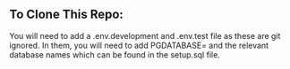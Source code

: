 ## To Clone This Repo:

You will need to add a .env.development and .env.test file as these are git ignored. In them, you will need to add PGDATABASE= and the relevant database names which can be found in the setup.sql file.
